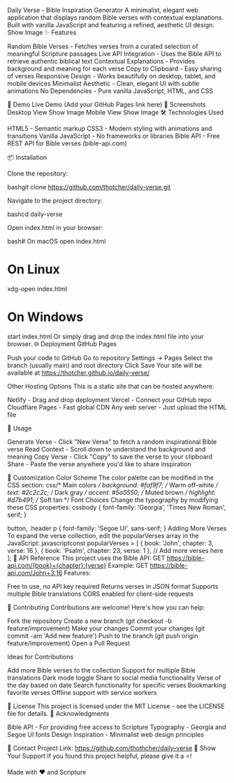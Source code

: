 Daily Verse - Bible Inspiration Generator
A minimalist, elegant web application that displays random Bible verses with contextual explanations. Built with vanilla JavaScript and featuring a refined, aesthetic UI design.
Show Image
✨ Features

Random Bible Verses - Fetches verses from a curated selection of meaningful Scripture passages
Live API Integration - Uses the Bible API to retrieve authentic biblical text
Contextual Explanations - Provides background and meaning for each verse
Copy to Clipboard - Easy sharing of verses
Responsive Design - Works beautifully on desktop, tablet, and mobile devices
Minimalist Aesthetic - Clean, elegant UI with subtle animations
No Dependencies - Pure vanilla JavaScript, HTML, and CSS

🚀 Demo
Live Demo (Add your GitHub Pages link here)
📸 Screenshots
Desktop View
Show Image
Mobile View
Show Image
🛠️ Technologies Used

HTML5 - Semantic markup
CSS3 - Modern styling with animations and transitions
Vanilla JavaScript - No frameworks or libraries
Bible API - Free REST API for Bible verses (bible-api.com)

📦 Installation

Clone the repository:

bashgit clone https://github.com/thotcher/daily-verse.git

Navigate to the project directory:

bashcd daily-verse

Open index.html in your browser:

bash# On macOS
open index.html

# On Linux
xdg-open index.html

# On Windows
start index.html
Or simply drag and drop the index.html file into your browser.
🌐 Deployment
GitHub Pages

Push your code to GitHub
Go to repository Settings → Pages
Select the branch (usually main) and root directory
Click Save
Your site will be available at https://thotcher.github.io/daily-verse/

Other Hosting Options
This is a static site that can be hosted anywhere:

Netlify - Drag and drop deployment
Vercel - Connect your GitHub repo
Cloudflare Pages - Fast global CDN
Any web server - Just upload the HTML file

📖 Usage

Generate Verse - Click "New Verse" to fetch a random inspirational Bible verse
Read Context - Scroll down to understand the background and meaning
Copy Verse - Click "Copy" to save the verse to your clipboard
Share - Paste the verse anywhere you'd like to share inspiration

🎨 Customization
Color Scheme
The color palette can be modified in the CSS section:
css/* Main colors */
background: #faf9f7;     /* Warm off-white */
text: #2c2c2c;           /* Dark gray */
accent: #5a5550;         /* Muted brown */
highlight: #d7b491;      /* Soft tan */
Font Choices
Change the typography by modifying these CSS properties:
cssbody {
    font-family: 'Georgia', 'Times New Roman', serif;
}

button, .header p {
    font-family: 'Segoe UI', sans-serif;
}
Adding More Verses
To expand the verse collection, edit the popularVerses array in the JavaScript:
javascriptconst popularVerses = [
    { book: 'John', chapter: 3, verse: 16 },
    { book: 'Psalm', chapter: 23, verse: 1 },
    // Add more verses here
];
🔌 API Reference
This project uses the Bible API:
GET https://bible-api.com/{book}+{chapter}:{verse}
Example:
GET https://bible-api.com/John+3:16
Features:

Free to use, no API key required
Returns verses in JSON format
Supports multiple Bible translations
CORS enabled for client-side requests

🤝 Contributing
Contributions are welcome! Here's how you can help:

Fork the repository
Create a new branch (git checkout -b feature/improvement)
Make your changes
Commit your changes (git commit -am 'Add new feature')
Push to the branch (git push origin feature/improvement)
Open a Pull Request

Ideas for Contributions

 Add more Bible verses to the collection
 Support for multiple Bible translations
 Dark mode toggle
 Share to social media functionality
 Verse of the day based on date
 Search functionality for specific verses
 Bookmarking favorite verses
 Offline support with service workers

📝 License
This project is licensed under the MIT License - see the LICENSE file for details.
🙏 Acknowledgments

Bible API - For providing free access to Scripture
Typography - Georgia and Segoe UI fonts
Design Inspiration - Minimalist web design principles

📧 Contact
Project Link: https://github.com/thothcher/daily-verse
🌟 Show Your Support
If you found this project helpful, please give it a ⭐️!

Made with ❤️ and Scripture